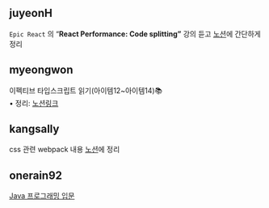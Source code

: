 <h2>juyeonH</h2><code>Epic React</code> 의 “<strong>React Performance: Code splitting”</strong> 강의 듣고 <a href="https://mycodeplayground66.notion.site/Code-splitting-d34ca0ab5709454fa0b03e960f8c985e">노션</a>에 간단하게 정리<h2>myeongwon</h2>이펙티브 타입스크립트 읽기(아이템12~아이템14)📚 <br>• 정리: <a href="https://www.notion.so/lighting1/617506b2fad24a97ab36ce50b1cfa508">노션링크</a><h2>kangsally</h2>css 관련 webpack 내용 <a href="https://www.notion.so/Webpack-CSS-90cd8603a84846bebc0acc9dd5921a3e">노션</a>에 정리<h2>onerain92</h2><a href="https://www.notion.so/JAVA-47db5a267b32489db8489a0427a4d371">Java 프로그래밍 입문</a>